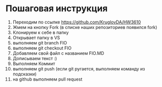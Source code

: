 # Пошаговая инструкция
1. Переходим по ссылке https://github.com/KruglovDA/HW3610
2. Жмем на кнопку Fork (в списке наших репозиториев появился fork)
3. Клонируем к себе в папку
4. Открывает папку в VS
5. выполняем git branch FIO
6. выполняем git checkout FIO
7. Добавляем свой файл с названием FIO.MD
7. Дописываем текст :) 
8. Выполняем Коммит
9. выполняем git push (если git ругается, выполняем команду из подсказки)
10. на github выполняем pull request